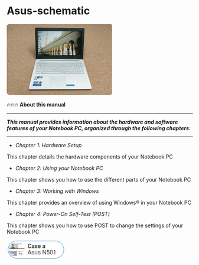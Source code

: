 # Asus-schematic

<img src="https://github.com/YismeilyRiviera/Asus-schematic/blob/main/as.png"/>

🔥🔥🔥 **About this manual**

___

***This manual provides information about the hardware and software features of your Notebook PC, organized through the following chapters:***

___

+  *Chapter 1: Hardware Setup*

This chapter details the hardware components of your Notebook PC

+  *Chapter 2: Using your Notebook PC*

This chapter shows you how to use the different parts of your Notebook PC

+  *Chapter 3: Working with Windows* 

This chapter provides an overview of using Windows®  in your Notebook PC

+  *Chapter 4: Power-On Self-Test (POST)*

This chapter shows you how to use POST to change the settings of your Notebook PC

<img src="https://github.com/YismeilyRiviera/Asus-schematic/blob/main/dl.png"/>
